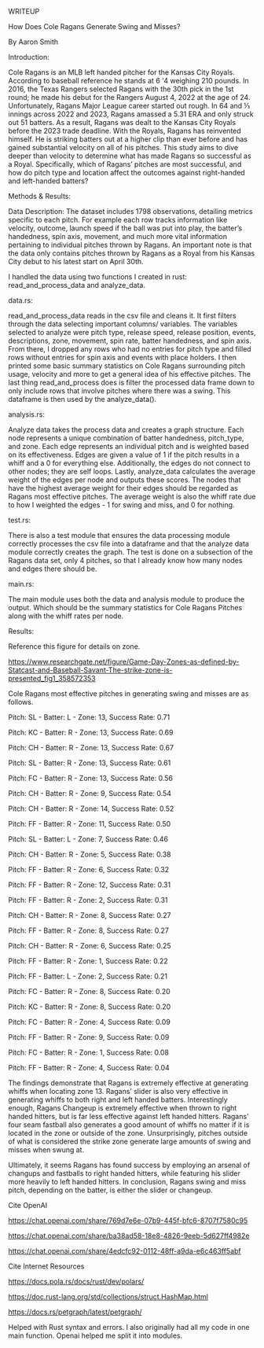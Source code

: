 WRITEUP 


How Does Cole Ragans Generate Swing and Misses?

By Aaron Smith

Introduction:

Cole Ragans is an MLB left handed pitcher for the Kansas City Royals. According to baseball reference he stands at 6 '4 weighing 210 pounds. In 2016, the Texas Rangers selected Ragans with the 30th pick in the 1st round; he made his debut for the Rangers August 4, 2022 at the age of 24. Unfortunately, Ragans Major League career started out rough. In 64 and ⅓ innings across 2022 and 2023, Ragans amassed a 5.31 ERA and only struck out 51 batters. As a result, Ragans was dealt to the Kansas City Royals before the 2023 trade deadline. With the Royals, Ragans has reinvented himself. He is striking batters out at a higher clip than ever before and has gained substantial velocity on all of his pitches. This study aims to dive deeper than velocity to determine what has made Ragans so successful as a Royal. Specifically, which of Ragans’ pitches are most successful, and how do pitch type and location affect the outcomes against right-handed and left-handed batters?

Methods & Results:

Data Description: The dataset includes 1798 observations, detailing metrics specific to each pitch. For example each row tracks information like velocity, outcome, launch speed if the ball was put into play, the batter’s handedness, spin axis, movement, and much more vital information pertaining to individual pitches thrown by Ragans. An important note is that the data only contains pitches thrown by Ragans as a Royal from his Kansas City debut to his latest start on April 30th.

I handled the data using two functions I created in rust: read_and_process_data and analyze_data. 

data.rs:

read_and_process_data reads in the csv file and cleans it. It first filters through the data selecting important columns/ variables. The variables selected to analyze were pitch type, release speed, release position, events, descriptions, zone, movement, spin rate, batter handedness, and spin axis.  From there, I dropped any rows who had no entries for pitch type and filled rows without entries for spin axis and events with place holders. I then printed some basic summary statistics on Cole Ragans surrounding pitch usage, velocity and more to get a general idea of his effective pitches. The last thing read_and_process does is filter the processed data frame down to only include rows that involve pitches where there was a swing. This dataframe is then used by the analyze_data(). 

analysis.rs:

Analyze data takes the process data and creates a graph structure. Each node represents a unique combination of batter handedness, pitch_type, and zone. Each edge represents an individual pitch and is weighted based on its effectiveness. Edges are given a value of 1 if the pitch results in a whiff and a 0 for everything else. Additionally, the edges do not connect to other nodes; they are self loops. Lastly, analyze_data calculates the average weight of the edges per node and outputs these scores. The nodes that have the highest average weight for their edges should be regarded as Ragans most effective pitches. The average weight is also the whiff rate due to how I weighted the edges - 1 for swing and miss, and 0 for nothing. 

test.rs:

There is also a test module that ensures  the data processing module correctly processes the csv file into a dataframe and that the analyze data module correctly creates the graph. The test is done on a subsection of the Ragans data set, only 4 pitches, so that I already know how many nodes and edges there should be.

main.rs:

The main module uses both the data and analysis module to produce the output. Which should be the summary statistics for Cole Ragans Pitches along with the whiff rates per node. 

Results:

Reference this figure for details on zone.

https://www.researchgate.net/figure/Game-Day-Zones-as-defined-by-Statcast-and-Baseball-Savant-The-strike-zone-is-presented_fig1_358572353

Cole Ragans most effective pitches in generating swing and misses are as follows. 

Pitch: SL - Batter: L - Zone: 13, Success Rate: 0.71

Pitch: KC - Batter: R - Zone: 13, Success Rate: 0.69

Pitch: CH - Batter: R - Zone: 13, Success Rate: 0.67

Pitch: SL - Batter: R - Zone: 13, Success Rate: 0.61

Pitch: FC - Batter: R - Zone: 13, Success Rate: 0.56

Pitch: CH - Batter: R - Zone: 9, Success Rate: 0.54

Pitch: CH - Batter: R - Zone: 14, Success Rate: 0.52

Pitch: FF - Batter: R - Zone: 11, Success Rate: 0.50

Pitch: SL - Batter: L - Zone: 7, Success Rate: 0.46

Pitch: CH - Batter: R - Zone: 5, Success Rate: 0.38

Pitch: FF - Batter: R - Zone: 6, Success Rate: 0.32

Pitch: FF - Batter: R - Zone: 12, Success Rate: 0.31

Pitch: FF - Batter: R - Zone: 2, Success Rate: 0.31

Pitch: CH - Batter: R - Zone: 8, Success Rate: 0.27

Pitch: FF - Batter: R - Zone: 8, Success Rate: 0.27

Pitch: CH - Batter: R - Zone: 6, Success Rate: 0.25

Pitch: FF - Batter: R - Zone: 1, Success Rate: 0.22

Pitch: FF - Batter: L - Zone: 2, Success Rate: 0.21

Pitch: FC - Batter: R - Zone: 8, Success Rate: 0.20

Pitch: KC - Batter: R - Zone: 8, Success Rate: 0.20

Pitch: FC - Batter: R - Zone: 4, Success Rate: 0.09

Pitch: FF - Batter: R - Zone: 9, Success Rate: 0.09

Pitch: FC - Batter: R - Zone: 1, Success Rate: 0.08

Pitch: FF - Batter: R - Zone: 4, Success Rate: 0.04


The findings demonstrate that Ragans is extremely effective at generating whiffs when locating zone 13. Ragans’ slider is also very effective in generating whiffs to both right and left handed batters. Interestingly enough, Ragans Changeup is extremely effective when thrown to right handed hitters, but is far less effective against left handed hitters. Ragans’ four seam fastball also generates a good amount of whiffs no matter if it is located in the zone or outside of the zone.  Unsurprisingly, pitches outside of what is considered the strike zone generate large amounts of swing and misses when swung at. 

Ultimately, it seems Ragans has found success by employing an arsenal of changups and fastballs to right handed hitters, while featuring his slider more heavily to left handed hitters. In conclusion, Ragans swing and miss pitch, depending on the batter, is either the slider or changeup. 








Cite OpenAI

https://chat.openai.com/share/769d7e6e-07b9-445f-bfc6-8707f7580c95 

https://chat.openai.com/share/ba38ad58-18e8-4826-9eeb-5d627ff4982e 

https://chat.openai.com/share/4edcfc92-0112-48ff-a9da-e6c463ff5abf 

Cite Internet Resources

https://docs.pola.rs/docs/rust/dev/polars/

https://doc.rust-lang.org/std/collections/struct.HashMap.html 

https://docs.rs/petgraph/latest/petgraph/ 


Helped with Rust syntax and errors. I also originally had all my code in one main function. Openai helped me split it into modules. 
